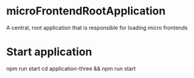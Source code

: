 # microFrontendRootApplication
 A central, root application that is responsible for loading micro frontends
 
 
# Start application
npm run start
cd application-three && npm run start
